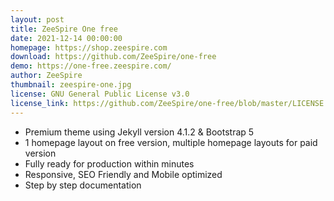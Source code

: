 ```yaml
---
layout: post
title: ZeeSpire One free
date: 2021-12-14 00:00:00
homepage: https://shop.zeespire.com
download: https://github.com/ZeeSpire/one-free
demo: https://one-free.zeespire.com/
author: ZeeSpire
thumbnail: zeespire-one.jpg
license: GNU General Public License v3.0
license_link: https://github.com/ZeeSpire/one-free/blob/master/LICENSE.txt
---
```


- Premium theme using Jekyll version 4.1.2 & Bootstrap 5  
- 1 homepage layout on free version, multiple homepage layouts for paid version  
- Fully ready for production within minutes  
- Responsive, SEO Friendly and Mobile optimized  
- Step by step documentation  
